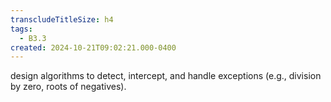 ```yaml
---
transcludeTitleSize: h4
tags:
  - B3.3
created: 2024-10-21T09:02:21.000-0400
---
```

design algorithms to detect, intercept, and handle exceptions (e.g., division by zero, roots of negatives).
